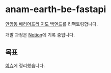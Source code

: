 # anam-earth-be-fastapi

[안암동 배리어프리 지도 백엔드](https://github.com/jseop-lim/anam-earth-be)를 리팩토링합니다.

개발 과정은 [Notion](https://www.notion.so/jseoplim/ver-2-64b9cc88887147e4bc8c30518f25b980?pvs=4)에 기록 중입니다.

## 목표

[이슈](https://github.com/jseop-lim/anam-earth-be-fastapi/issues/22)에 정리했습니다.
